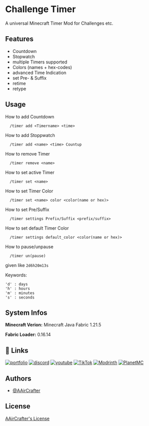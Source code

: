 
# Challenge Timer

A universal Minecraft Timer Mod for Challenges etc. 





## Features

- Countdown
- Stopwatch
- multiple Timers supported
- Colors (names + hex-codes)
- advanced Time Indication
- set Pre- & Suffix
- retime
- retype

  

## Usage

How to add Countdown
```
  /timer add <Timername> <time>
```

How to add Stoppwatch
```
  /timer add <name> <time> Countup
```

How to remove Timer
```
  /timer remove <name>
```

How to set active Timer
```
  /timer set <name>
```

How to set Timer Color
```
  /timer set <name> color <color(name or hex)>
```

How to set Pre/Suffix
```
  /timer settings Prefix/Suffix <prefix/suffix>
```

How to set default Timer Color
```
  /timer settings default_color <color(name or hex)>
```

How to pause/unpause
```
  /timer un(pause)
```

<test> given like ```2d6h20m13s```

Keywords: 
```
'd' : days 
'h' : hours 
'm' : minutes 
's' : seconds 
```


## System Infos

**Minecraft Verion:** Minecraft Java Fabric 1.21.5

**Fabric Loader:** 0.16.14




## 🔗 Links
[![portfolio](https://www.aaircrafter.online/linktreeicon.svg?logo=aaircrafter&logoColor=white)](https://www.aaircrafter.online/linktree)
[![discord](https://img.shields.io/badge/Discord-%235865F2.svg?&logo=discord&logoColor=white)](https://www.aaircrafter.online/discord)
[![youtube](https://img.shields.io/badge/YouTube-%23FF0000.svg?logo=YouTube&logoColor=white)](https://www.youtube.com/@AAirCrafter)
[![TikTok](https://img.shields.io/badge/TikTok-black?logo=tiktok&logoColor=white)](https://www.tiktok.com/@aaircrafter)
[![Modrinth](https://img.shields.io/badge/Modrinth-5da545?logo=modrinth&logoColor=white)](https://modrinth.com/user/AAirCrafter)
[![PlanetMC](https://img.shields.io/badge/PlanetMinecraft-2d6f90?logo=internet-explorer&logoColor=white)](https://www.planetminecraft.com/member/aaircrafter/)

## Authors

- [@AAirCrafter](https://github.com/AAirCrafter)

## License

[AAirCrafter's License](https://www.aaircrafter.online/license)
